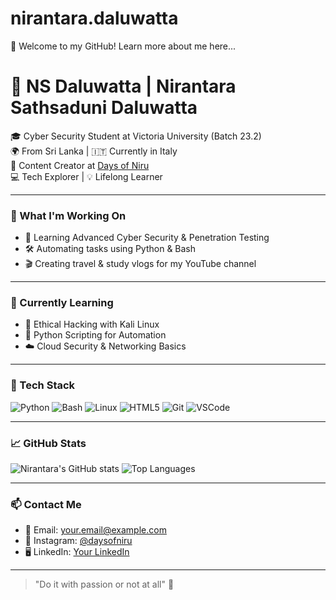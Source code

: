 # nirantara.daluwatta
🚀 Welcome to my GitHub! Learn more about me here...
# 💫 NS Daluwatta | Nirantara Sathsaduni Daluwatta

🎓 Cyber Security Student at Victoria University (Batch 23.2)  
🌍 From Sri Lanka | 🇮🇹 Currently in Italy  
🎥 Content Creator at [Days of Niru](https://youtube.com/@daysofniru)  
💻 Tech Explorer | 💡 Lifelong Learner  

---

### 🚀 What I'm Working On
- 🔐 Learning Advanced Cyber Security & Penetration Testing
- 🛠️ Automating tasks using Python & Bash
- 🎬 Creating travel & study vlogs for my YouTube channel

---

### 🌱 Currently Learning
- 🧠 Ethical Hacking with Kali Linux  
- 📜 Python Scripting for Automation  
- ☁️ Cloud Security & Networking Basics

---

### 🧰 Tech Stack
![Python](https://img.shields.io/badge/Python-3776AB?style=for-the-badge&logo=python&logoColor=white)
![Bash](https://img.shields.io/badge/Bash-121011?style=for-the-badge&logo=gnu-bash&logoColor=white)
![Linux](https://img.shields.io/badge/Linux-FCC624?style=for-the-badge&logo=linux&logoColor=black)
![HTML5](https://img.shields.io/badge/HTML5-E34F26?style=for-the-badge&logo=html5&logoColor=white)
![Git](https://img.shields.io/badge/Git-F05032?style=for-the-badge&logo=git&logoColor=white)
![VSCode](https://img.shields.io/badge/VSCode-007ACC?style=for-the-badge&logo=visual-studio-code&logoColor=white)

---

### 📈 GitHub Stats
![Nirantara's GitHub stats](https://github-readme-stats.vercel.app/api?username=nirantara23&show_icons=true&theme=radical)
![Top Languages](https://github-readme-stats.vercel.app/api/top-langs/?username=nirantara23&layout=compact&theme=radical)

---

### 📫 Contact Me
- 📧 Email: your.email@example.com  
- 📸 Instagram: [@daysofniru](https://instagram.com/daysofniru)  
- 🖥️ LinkedIn: [Your LinkedIn](https://linkedin.com)

---

> "Do it with passion or not at all" 🌟
